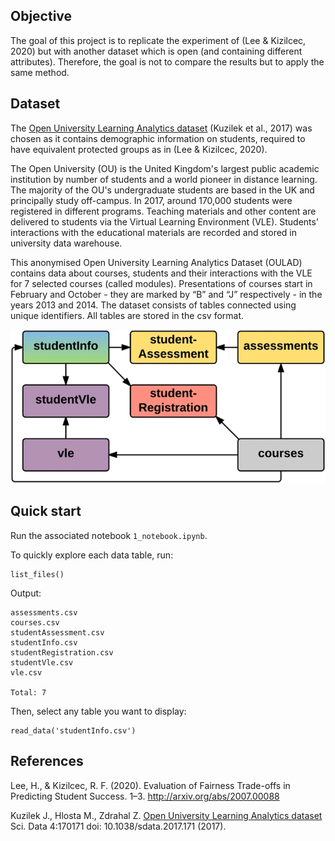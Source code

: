 
## Objective
The goal of this project is to replicate the experiment of (Lee & Kizilcec, 2020) but with another dataset which is open (and containing different attributes). Therefore, the goal is not to compare the results but to apply the same method.

## Dataset
The [Open University Learning Analytics dataset](https://analyse.kmi.open.ac.uk/open_dataset#description) (Kuzilek et al., 2017) was chosen as it contains demographic information on students, required to have equivalent protected groups as in (Lee & Kizilcec, 2020).

The Open University (OU) is the United Kingdom's largest public academic institution by number of students and a world pioneer in distance learning. The majority of the OU's undergraduate students are based in the UK and principally study off-campus. In 2017, around 170,000 students were registered in different programs. Teaching materials and other content are delivered to students via the Virtual Learning Environment (VLE). Students’ interactions with the educational materials are recorded and stored in university data warehouse.

This anonymised Open University Learning Analytics Dataset (OULAD) contains data about courses, students and their interactions with the VLE for 7 selected courses (called modules). Presentations of courses start in February and October - they are marked by “B” and “J” respectively - in the years 2013 and 2014. The dataset consists of tables connected using unique identifiers. All tables are stored in the csv format.

![Dataset structure](dataset_structure.jpg)


## Quick start
Run the associated notebook `1_notebook.ipynb`.

To quickly explore each data table, run:
```
list_files()
```
Output:
```
assessments.csv
courses.csv
studentAssessment.csv
studentInfo.csv
studentRegistration.csv
studentVle.csv
vle.csv

Total: 7
```
Then, select any table you want to display:
```
read_data('studentInfo.csv')
```

## References
Lee, H., & Kizilcec, R. F. (2020). Evaluation of Fairness Trade-offs in Predicting Student Success. 1–3. http://arxiv.org/abs/2007.00088

Kuzilek J., Hlosta M., Zdrahal Z. [Open University Learning Analytics dataset](https://www.nature.com/articles/sdata2017171) Sci. Data 4:170171 doi: 10.1038/sdata.2017.171 (2017).
